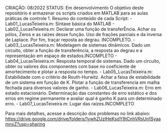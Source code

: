 CRIAÇÃO: 08/2022
STATUS: Em desenvolvimento
O objetivo deste repositório é armazenar os scripts criados em MATLAB para as aulas práticas de controle 1.
Resumo do conteúdo de cada Script:
    - Lab01_LucasTeixeira.m: Sintaxe básica do MATLAB
    - Lab02_LucasTeixeira.m: Declarar uma função de transferÊncia. Achar os pólos, Zeros e as raízes desse função. Uso de frações parciais e da inversa de Laplace. Por fim, traçar reposta ao degrau. INCOMPLETO.
    - Lab03_LucasTeixeira.m: Modelagem de sistemas dinâmicos. Dado um circuito, obter a função de transferência, a resposta ao degrau e a representação em espaço de estados.INCOMPLETO
    - Lab04_LucasTeixeira.m: Resposta temporal de sistemas. Dado um circuito, obter os valores dos componentes com base no coeficiente de amortecimento e plotar a resposta no tempo.
    - Lab05_LucasTeixeira.m: Estabilidade com o critério de Routh-Hurwitz. Achar a faixa de estabilidade de um sistema em função de K. Plotar a função de transferencia em malha fechada para diversos valores de ganho.
    - Lab06_LucasTeixeira.m: Erro em estado estacionário. Determinação das constantes de erro estático e dos erros em regime permanente e avaliar qual é ganho K para um determinado erro.
    - Lab07_LucasTeixeira.m: Lugar das raízes.INCOMPLETO

Para mais detalhes, acesse a descrição dos problemas no link abaixo:
https://drive.google.com/drive/folders/1ywhZUzlHeKsdY8tCnhVRsUn1SyaamnxZ?usp=sharing
